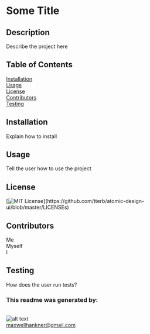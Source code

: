 # Some Title
## Description
Describe the project here
## Table of Contents
[Installation](#installation)<br>
[Usage](#uage)<br>
[License](#license)<br>
[Contributors](#contributors)<br>
[Testing](#testing)
## Installation
Explain how to install
## Usage
Tell the user how to use the project
## License
[![MIT License](https://img.shields.io/apm/l/atomic-design-ui.svg?)](https://github.com/tterb/atomic-design-ui/blob/master/LICENSEs)
## Contributors
Me<br>Myself<br>I
## Testing
How does the user run tests?
### This readme was generated by:
 <br> ![alt text](https://avatars.githubusercontent.com/u/25621984?) <br> maxwellhankner@gmail.com